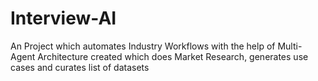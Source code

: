 # Interview-AI
An Project which automates Industry Workflows  with the help of Multi-Agent Architecture created which does Market Research, generates use cases and curates list of datasets
